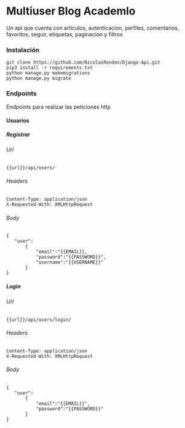 # Multiuser Blog Academlo
 Un api que cuenta con artículos, autenticacion, perfiles, comentarios, favoritos, seguir, etiquetas,
 paginacíon y filtros 
 
 ### Instalación
 ```
git clone https://github.com/NicolasRondon/Django-Api.git
pip3 install -r requirements.txt
python manage.py makemigrations
python manage.py migrate
```

###  Endpoints
Endpoints para realizar las peticiones http
#### Usuarios
##### Registrar
###### Url
 ```
{{url}}/api/users/
```

###### Headers 
 ```
Content-Type: application/json
X-Requested-With: XMLHttpRequest
```
###### Body
 ```
{
    "user":
        {
            "email":"{{EMAIL}},
            "password":"{{PASSWORD}}",
            "username":"{{USERNAME}}"
        }
}
```
##### Login
###### Url
 ```
{{url}}/api/users/login/
```

###### Headers 
 ```
Content-Type: application/json
X-Requested-With: XMLHttpRequest
```
###### Body
 ```
{
    "user":
        {
            "email":"{{EMAIL}}",
            "password":"{{PASSWORD}}"
        }
}
 ```


